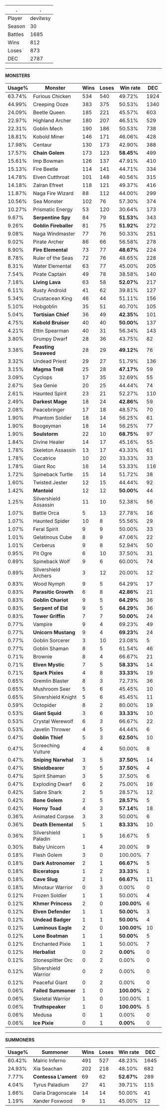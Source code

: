 .|.
|-|-
Player|devilwsy
Season|30
Battles|1685
Wins|812
Loses|873
DEC|2787

---
**MONSTERS**

Usage%|Monster|Wins|Loses|Win rate|DEC|
-|-|-|-|-|-|
63.74%|Furious Chicken|534|540|49.72%|1924|
44.99%|Creeping Ooze|383|375|50.53%|1340|
24.09%|Beetle Queen|185|221|45.57%|603|
22.97%|Highland Archer|180|207|46.51%|529|
22.31%|Goblin Mech|190|186|50.53%|738|
18.81%|Kobold Miner|146|171|46.06%|428|
17.98%|Centaur|130|173|42.90%|388|
17.57%|**Chain Golem**|173|123|**58.45%**|499|
15.61%|Imp Bowman|126|137|47.91%|410|
15.13%|Fire Beetle|114|141|44.71%|334|
14.78%|Elven Cutthroat|101|148|40.56%|315|
14.18%|Zalran Efreet|118|121|49.37%|416|
11.87%|Naga Fire Wizard|88|112|44.00%|299|
10.56%|Sea Monster|102|76|57.30%|374|
10.27%|Prismatic Energy|53|120|30.64%|173|
9.67%|**Serpentine Spy**|84|79|**51.53%**|343|
9.26%|**Goblin Fireballer**|81|75|**51.92%**|272|
9.08%|Naga Windmaster|77|76|50.33%|251|
9.02%|Pirate Archer|86|66|56.58%|278|
8.90%|**Fire Elemental**|73|77|**48.67%**|224|
8.78%|Ruler of the Seas|72|76|48.65%|228|
8.31%|Water Elemental|63|77|45.00%|205|
7.54%|Pirate Captain|49|78|38.58%|140|
7.18%|**Living Lava**|63|58|**52.07%**|217|
6.11%|Rusty Android|41|62|39.81%|127|
5.34%|Crustacean King|46|44|51.11%|156|
5.10%|Hobgoblin|35|51|40.70%|105|
5.04%|**Tortisian Chief**|36|49|**42.35%**|101|
4.75%|**Kobold Bruiser**|40|40|**50.00%**|137|
4.21%|Ettin Spearman|40|31|56.34%|143|
3.80%|Grumpy Dwarf|28|36|43.75%|82|
3.38%|**Feasting Seaweed**|28|29|**49.12%**|76|
3.32%|Undead Priest|29|27|51.79%|136|
3.15%|**Magma Troll**|25|28|**47.17%**|59|
3.09%|Cyclops|17|35|32.69%|55|
2.67%|Sea Genie|20|25|44.44%|74|
2.61%|Haunted Spirit|23|21|52.27%|110|
2.49%|**Darkest Mage**|18|24|**42.86%**|59|
2.08%|Peacebringer|17|18|48.57%|70|
1.90%|Phantom Soldier|18|14|56.25%|61|
1.90%|Boogeyman|18|14|56.25%|77|
1.90%|**Soulstorm**|22|10|**68.75%**|97|
1.84%|Divine Healer|14|17|45.16%|55|
1.78%|Skeleton Assassin|13|17|43.33%|61|
1.78%|Cocatrice|10|20|33.33%|33|
1.78%|Giant Roc|16|14|53.33%|116|
1.72%|Spineback Turtle|15|14|51.72%|38|
1.60%|Twisted Jester|12|15|44.44%|92|
1.42%|**Mantoid**|12|12|**50.00%**|44|
1.25%|Silvershield Assassin|11|10|52.38%|56|
1.07%|Battle Orca|5|13|27.78%|16|
1.07%|Haunted Spider|10|8|55.56%|29|
1.07%|Feral Spirit|9|9|50.00%|33|
1.01%|Gelatinous Cube|8|9|47.06%|22|
1.01%|Cerberus|9|8|52.94%|50|
0.95%|Pit Ogre|6|10|37.50%|31|
0.89%|Spineback Wolf|9|6|60.00%|74|
0.89%|Silvershield Archers|3|12|20.00%|12|
0.83%|Wood Nymph|9|5|64.29%|17|
0.83%|**Parasitic Growth**|6|8|**42.86%**|21|
0.83%|**Goblin Chariot**|9|5|**64.29%**|36|
0.83%|**Serpent of Eld**|9|5|**64.29%**|36|
0.83%|**Tower Griffin**|7|7|**50.00%**|24|
0.77%|Vampire|9|4|69.23%|49|
0.77%|**Unicorn Mustang**|9|4|**69.23%**|24|
0.77%|Goblin Sorcerer|3|10|23.08%|5|
0.77%|Goblin Shaman|8|5|61.54%|46|
0.71%|Brownie|8|4|66.67%|21|
0.71%|**Elven Mystic**|7|5|**58.33%**|14|
0.71%|**Spark Pixies**|4|8|**33.33%**|19|
0.65%|Gremlin Blaster|8|3|72.73%|36|
0.65%|Mushroom Seer|5|6|45.45%|10|
0.65%|Silvershield Knight|5|6|45.45%|11|
0.59%|Octopider|8|2|80.00%|19|
0.53%|**Giant Squid**|3|6|**33.33%**|10|
0.53%|Crystal Werewolf|6|3|66.67%|22|
0.53%|Javelin Thrower|4|5|44.44%|6|
0.47%|**Goblin Thief**|5|3|**62.50%**|10|
0.47%|Screeching Vulture|4|4|50.00%|8|
0.47%|**Sniping Narwhal**|3|5|**37.50%**|14|
0.47%|**Shieldbearer**|3|5|**37.50%**|4|
0.47%|Spirit Shaman|3|5|37.50%|6|
0.47%|Exploding Dwarf|6|2|75.00%|16|
0.42%|Sabre Shark|2|5|28.57%|12|
0.42%|**Bone Golem**|2|5|**28.57%**|5|
0.42%|**Horny Toad**|4|3|**57.14%**|18|
0.36%|Animated Corpse|3|3|50.00%|6|
0.36%|**Death Elemental**|5|1|**83.33%**|10|
0.36%|Silvershield Paladin|1|5|16.67%|5|
0.30%|Baby Unicorn|1|4|20.00%|9|
0.18%|Flesh Golem|3|0|100.00%|7|
0.18%|**Dark Astronomer**|2|1|**66.67%**|5|
0.18%|**Biceratops**|1|2|**33.33%**|1|
0.18%|**Cave Slug**|2|1|**66.67%**|11|
0.18%|Minotaur Warrior|0|3|0.00%|0|
0.12%|Frozen Soldier|1|1|50.00%|4|
0.12%|**Khmer Princess**|2|0|**100.00%**|6|
0.12%|**Elven Defender**|1|1|**50.00%**|3|
0.12%|**Undead Badger**|1|1|**50.00%**|4|
0.12%|**Luminous Eagle**|2|0|**100.00%**|10|
0.12%|**Lone Boatman**|1|1|**50.00%**|5|
0.12%|Enchanted Pixie|1|1|50.00%|7|
0.12%|**Herbalist**|0|2|**0.00%**|0|
0.12%|Stonesplitter Orc|0|2|0.00%|0|
0.12%|Silvershield Warrior|0|2|0.00%|0|
0.12%|Peaceful Giant|0|2|0.00%|0|
0.06%|**Failed Summoner**|1|0|**100.00%**|2|
0.06%|Skeletal Warrior|1|0|100.00%|1|
0.06%|**Truthspeaker**|1|0|**100.00%**|5|
0.06%|Medusa|0|1|0.00%|0|
0.06%|**Ice Pixie**|0|1|**0.00%**|0|

---
**SUMMONERS**

Usage%|Summoner|Wins|Loses|Win rate|DEC|
-|-|-|-|-|-|
60.42%|Malric Inferno|491|527|48.23%|1645|
24.93%|Xia Seachan|202|218|48.10%|682|
7.77%|**Contessa L'ament**|69|62|**52.67%**|289|
4.04%|Tyrus Paladium|27|41|39.71%|115|
1.66%|Daria Dragonscale|14|14|50.00%|41|
1.19%|Xander Foxwood|9|11|45.00%|12|
